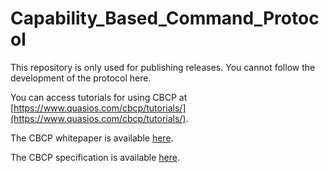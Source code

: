 # Capability_Based_Command_Protocol

This repository is only used for publishing releases.
You cannot follow the development of the protocol here.

You can access tutorials for using CBCP at [https://www.quasios.com/cbcp/tutorials/](https://www.quasios.com/cbcp/tutorials/).

The CBCP whitepaper is available [here](https://www.quasios.com/cbcp/files/cbcp-whitepaper.pdf).

The CBCP specification is available [here](https://www.quasios.com/cbcp/files/cbcp-specification-1.0-draft.pdf).


